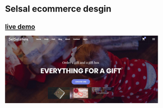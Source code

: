 # Selsal ecommerce desgin

<a href="https://selsalstore.neocities.org/" target="_blank"><h2>live demo</h2></a>

<img src="selsalScreen.JPG">


